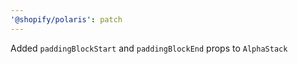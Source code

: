 ```yaml
---
'@shopify/polaris': patch
---
```


Added `paddingBlockStart` and `paddingBlockEnd` props to `AlphaStack`
